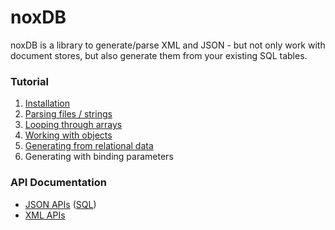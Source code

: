 # noxDB

noxDB is a library to generate/parse XML and JSON - but not only work with document stores, but also generate them from your existing SQL tables.

### Tutorial

1. [Installation](/noxdb/installation)
2. [Parsing files / strings](/noxdb/parsing)
3. [Looping through arrays](/noxdb/arrays)
4. [Working with objects](/noxdb/objects)
5. [Generating from relational data](gen-relational)
6. Generating with binding parameters

### API Documentation

* [JSON APIs](/noxdb/docs/json) ([SQL](/noxdb/docs/jsonsql))
* [XML APIs](/noxdb/docs/xml)
